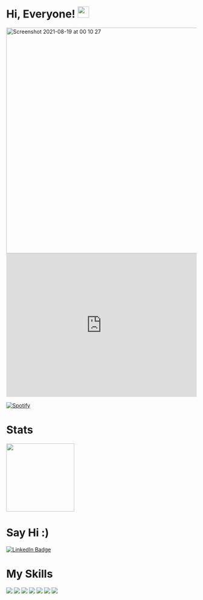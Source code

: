 # Hi, Everyone! <img src="https://raw.githubusercontent.com/MartinHeinz/MartinHeinz/master/wave.gif" width="30px">


<img width="597" alt="Screenshot 2021-08-19 at 00 10 27" src="https://user-images.githubusercontent.com/60359037/129972956-16b9a4dd-7703-4caa-919c-1772c397cdd9.png">

<iframe src="https://open.spotify.com/embed/playlist/5FlgRYbzgF1VfuXOntasCW?utm_source=generator&theme=0" width="100%" height="380" frameBorder="0" allowfullscreen="" allow="autoplay; clipboard-write; encrypted-media; fullscreen; picture-in-picture"></iframe>


[![Spotify](https://spotify-github-readme.vercel.app/api/spotify)](https://open.spotify.com/embed/playlist/5FlgRYbzgF1VfuXOntasCW?utm_source=generator&theme=0)

# Stats

<img height="180em" src="https://github-readme-stats.vercel.app/api?username=eceCaliskan&show_icons=true&hide_border=true&&count_private=true&include_all_commits=true" />

# Say Hi :)

[![LinkedIn Badge](https://img.shields.io/badge/LinkedIn-Profile-informational?style=flat&logo=linkedin&logoColor=white&color=0D76A8)](https://www.linkedin.com/in/ececaliskan22/)

# My Skills
![](https://img.shields.io/badge/Code-PHP-informational?style=flat&logo=PHP&logoColor=white&color=4AB197)
![](https://img.shields.io/badge/Code-Twig-informational?style=flat&logo=Twig&logoColor=white&color=4AB197)
![](https://img.shields.io/badge/Code-Java-informational?style=flat&logo=Java&logoColor=white&color=4AB197)
![](https://img.shields.io/badge/Code-Dart-informational?style=flat&logo=Dart&logoColor=white&color=4AB197)
![](https://img.shields.io/badge/Code-HTML5-informational?style=flat&logo=HTML5&logoColor=white&color=4AB197)
![](https://img.shields.io/badge/Code-CSS3-informational?style=flat&logo=CSS3&logoColor=white&color=4AB197)
![](https://img.shields.io/badge/Code-JavaScript-informational?style=flat&logo=JavaScript&logoColor=white&color=4AB197)





